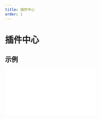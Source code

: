 ```yaml
---
title: 插件中心
order: 1
---
```


# 插件中心

## 示例

<iframe class="w-full aspect-video" src="//player.bilibili.com/player.html?isOutside=true&aid=114260088725359&bvid=BV19GZtYDEuE&cid=29174925660&p=1" scrolling="no" border="0" frameborder="no" framespacing="0" allowfullscreen="true"></iframe>
